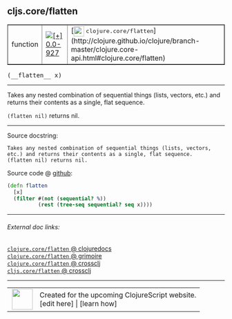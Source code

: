 ## cljs.core/flatten



 <table border="1">
<tr>
<td>function</td>
<td><a href="https://github.com/cljsinfo/cljs-api-docs/tree/0.0-927"><img valign="middle" alt="[+] 0.0-927" title="Added in 0.0-927" src="https://img.shields.io/badge/+-0.0--927-lightgrey.svg"></a> </td>
<td>
[<img height="24px" valign="middle" src="http://i.imgur.com/1GjPKvB.png"> <samp>clojure.core/flatten</samp>](http://clojure.github.io/clojure/branch-master/clojure.core-api.html#clojure.core/flatten)
</td>
</tr>
</table>


 <samp>
(__flatten__ x)<br>
</samp>

---

Takes any nested combination of sequential things (lists, vectors, etc.) and
returns their contents as a single, flat sequence.

`(flatten nil)` returns nil.



---




Source docstring:

```
Takes any nested combination of sequential things (lists, vectors,
etc.) and returns their contents as a single, flat sequence.
(flatten nil) returns nil.
```


Source code @ [github](https://github.com/clojure/clojurescript/blob/r3053/src/cljs/cljs/core.cljs#L4101-L4107):

```clj
(defn flatten
  [x]
  (filter #(not (sequential? %))
          (rest (tree-seq sequential? seq x))))
```

<!--
Repo - tag - source tree - lines:

 <pre>
clojurescript @ r3053
└── src
    └── cljs
        └── cljs
            └── <ins>[core.cljs:4101-4107](https://github.com/clojure/clojurescript/blob/r3053/src/cljs/cljs/core.cljs#L4101-L4107)</ins>
</pre>

-->

---



###### External doc links:

[`clojure.core/flatten` @ clojuredocs](http://clojuredocs.org/clojure.core/flatten)<br>
[`clojure.core/flatten` @ grimoire](http://conj.io/store/v1/org.clojure/clojure/1.7.0-beta3/clj/clojure.core/flatten/)<br>
[`clojure.core/flatten` @ crossclj](http://crossclj.info/fun/clojure.core/flatten.html)<br>
[`cljs.core/flatten` @ crossclj](http://crossclj.info/fun/cljs.core.cljs/flatten.html)<br>

---

 <table>
<tr><td>
<img valign="middle" align="right" width="48px" src="http://i.imgur.com/Hi20huC.png">
</td><td>
Created for the upcoming ClojureScript website.<br>
[edit here] | [learn how]
</td></tr></table>

[edit here]:https://github.com/cljsinfo/cljs-api-docs/blob/master/cljsdoc/cljs.core/flatten.cljsdoc
[learn how]:https://github.com/cljsinfo/cljs-api-docs/wiki/cljsdoc-files

<!--

This information was too distracting to show to readers, but I'll leave it
commented here since it is helpful to:

- pretty-print the data used to generate this document
- and show how to retrieve that data



The API data for this symbol:

```clj
{:description "Takes any nested combination of sequential things (lists, vectors, etc.) and\nreturns their contents as a single, flat sequence.\n\n`(flatten nil)` returns nil.",
 :ns "cljs.core",
 :name "flatten",
 :signature ["[x]"],
 :history [["+" "0.0-927"]],
 :type "function",
 :full-name-encode "cljs.core/flatten",
 :source {:code "(defn flatten\n  [x]\n  (filter #(not (sequential? %))\n          (rest (tree-seq sequential? seq x))))",
          :title "Source code",
          :repo "clojurescript",
          :tag "r3053",
          :filename "src/cljs/cljs/core.cljs",
          :lines [4101 4107]},
 :full-name "cljs.core/flatten",
 :clj-symbol "clojure.core/flatten",
 :docstring "Takes any nested combination of sequential things (lists, vectors,\netc.) and returns their contents as a single, flat sequence.\n(flatten nil) returns nil."}

```

Retrieve the API data for this symbol:

```clj
;; from Clojure REPL
(require '[clojure.edn :as edn])
(-> (slurp "https://raw.githubusercontent.com/cljsinfo/cljs-api-docs/catalog/cljs-api.edn")
    (edn/read-string)
    (get-in [:symbols "cljs.core/flatten"]))
```

-->
